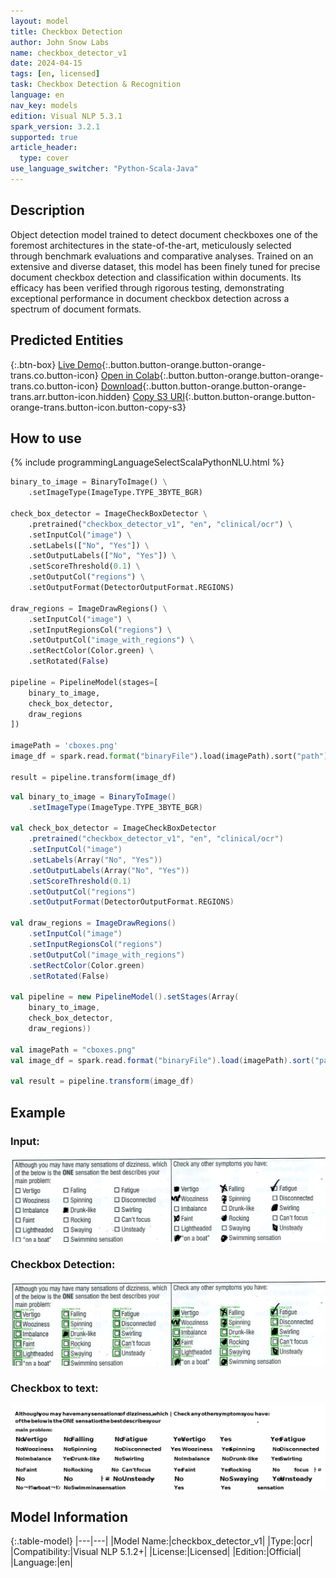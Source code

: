 ```yaml
---
layout: model
title: Checkbox Detection
author: John Snow Labs
name: checkbox_detector_v1
date: 2024-04-15
tags: [en, licensed]
task: Checkbox Detection & Recognition
language: en
nav_key: models
edition: Visual NLP 5.3.1
spark_version: 3.2.1
supported: true
article_header:
  type: cover
use_language_switcher: "Python-Scala-Java"
---
```


## Description

Object detection model trained to detect document checkboxes one of the foremost architectures in the state-of-the-art, meticulously selected through benchmark evaluations and comparative analyses. Trained on an extensive and diverse dataset, this model has been finely tuned for precise document checkbox detection and classification within documents. Its efficacy has been verified through rigorous testing, demonstrating exceptional performance in document checkbox detection across a spectrum of document formats.

## Predicted Entities

{:.btn-box}
[Live Demo](https://demo.johnsnowlabs.com/ocr/CHECKBOX_DETECTION/){:.button.button-orange.button-orange-trans.co.button-icon}
[Open in Colab](https://colab.research.google.com/github/JohnSnowLabs/spark-ocr-workshop/blob/master/jupyter/SparkOcrCheckBoxDetection.ipynb){:.button.button-orange.button-orange-trans.co.button-icon}
[Download](https://s3.amazonaws.com/auxdata.johnsnowlabs.com/clinical/ocr/checkbox_detector_v1_en_5.0.0_3.0_1711346758339.zip){:.button.button-orange.button-orange-trans.arr.button-icon.hidden}
[Copy S3 URI](s3://auxdata.johnsnowlabs.com/clinical/ocr/checkbox_detector_v1_en_5.0.0_3.0_1711346758339.zip){:.button.button-orange.button-orange-trans.button-icon.button-copy-s3}

## How to use

<div class="tabs-box" markdown="1">
{% include programmingLanguageSelectScalaPythonNLU.html %}

```python
binary_to_image = BinaryToImage() \
    .setImageType(ImageType.TYPE_3BYTE_BGR)

check_box_detector = ImageCheckBoxDetector \
    .pretrained("checkbox_detector_v1", "en", "clinical/ocr") \
    .setInputCol("image") \
    .setLabels(["No", "Yes"]) \
    .setOutputLabels(["No", "Yes"]) \
    .setScoreThreshold(0.1) \
    .setOutputCol("regions") \
    .setOutputFormat(DetectorOutputFormat.REGIONS)

draw_regions = ImageDrawRegions() \
    .setInputCol("image") \
    .setInputRegionsCol("regions") \
    .setOutputCol("image_with_regions") \
    .setRectColor(Color.green) \
    .setRotated(False)

pipeline = PipelineModel(stages=[
    binary_to_image,
    check_box_detector,
    draw_regions
])

imagePath = 'cboxes.png'
image_df = spark.read.format("binaryFile").load(imagePath).sort("path")

result = pipeline.transform(image_df)
```
```scala
val binary_to_image = BinaryToImage()
    .setImageType(ImageType.TYPE_3BYTE_BGR)

val check_box_detector = ImageCheckBoxDetector
    .pretrained("checkbox_detector_v1", "en", "clinical/ocr")
    .setInputCol("image") 
    .setLabels(Array("No", "Yes")) 
    .setOutputLabels(Array("No", "Yes")) 
    .setScoreThreshold(0.1) 
    .setOutputCol("regions") 
    .setOutputFormat(DetectorOutputFormat.REGIONS)

val draw_regions = ImageDrawRegions() 
    .setInputCol("image") 
    .setInputRegionsCol("regions") 
    .setOutputCol("image_with_regions") 
    .setRectColor(Color.green) 
    .setRotated(False)

val pipeline = new PipelineModel().setStages(Array(
    binary_to_image,
    check_box_detector,
    draw_regions))

val imagePath = "cboxes.png"
val image_df = spark.read.format("binaryFile").load(imagePath).sort("path")

val result = pipeline.transform(image_df)
```

</div>


## Example

### Input:
![Screenshot](/assets/images/examples_ocr/cboxes.png)

### Checkbox Detection:
![Screenshot](/assets/images/examples_ocr/cboxes_out.png)

### Checkbox to text:
![Screenshot](/assets/images/examples_ocr/cboxes_out_process.png)


## Model Information

{:.table-model}
|---|---|
|Model Name:|checkbox_detector_v1|
|Type:|ocr|
|Compatibility:|Visual NLP 5.1.2+|
|License:|Licensed|
|Edition:|Official|
|Language:|en|

